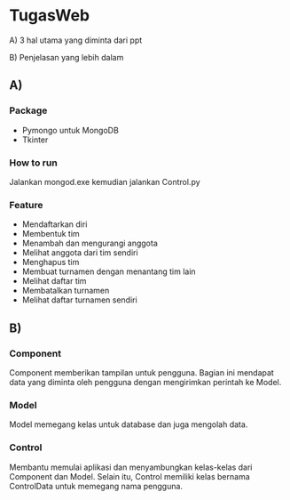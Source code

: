 # TugasWeb
A) 3 hal utama yang diminta dari ppt

B) Penjelasan yang lebih dalam
## **A)**
### **Package**
* Pymongo untuk MongoDB
* Tkinter

### **How to run**
Jalankan mongod.exe kemudian jalankan Control.py

### **Feature**
* Mendaftarkan diri
* Membentuk tim
* Menambah dan mengurangi anggota
* Melihat anggota dari tim sendiri
* Menghapus tim
* Membuat turnamen dengan menantang tim lain
* Melihat daftar tim
* Membatalkan turnamen
* Melihat daftar turnamen sendiri

## **B)**
### Component
Component memberikan tampilan untuk pengguna. Bagian ini mendapat data yang diminta oleh pengguna
dengan mengirimkan perintah ke Model.
### Model
Model memegang kelas untuk database dan juga mengolah data.
### Control
Membantu memulai aplikasi dan menyambungkan kelas-kelas dari Component dan Model. Selain itu, Control memiliki
kelas bernama ControlData untuk memegang nama pengguna.
